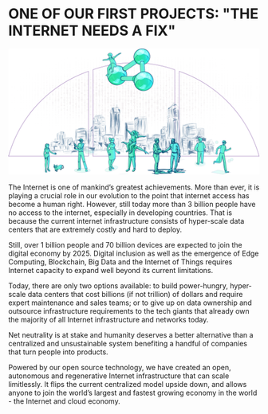 
# ONE OF OUR FIRST PROJECTS: "THE INTERNET NEEDS A FIX"

![image alt text](img/header.png)

The Internet is one of mankind’s greatest achievements. More than ever, it is playing a crucial role in our evolution to the point that internet access has become a human right. However, still today more than 3 billion people have no access to the internet, especially in developing countries. That is because the current internet infrastructure consists of hyper-scale data centers that are extremely costly and hard to deploy.

Still, over 1 billion people and 70 billion devices are expected to join the digital economy by 2025. Digital inclusion as well as the emergence of Edge Computing, Blockchain, Big Data and the Internet of Things requires Internet capacity to expand well beyond its current limitations.

Today, there are only two options available: to build power-hungry, hyper-scale data centers that cost billions (if not trillion) of dollars and require expert maintenance and sales teams; or to give up on data ownership and outsource infrastructure requirements to the tech giants that already own the majority of all Internet infrastructure and networks today.

Net neutrality is at stake and humanity deserves a better alternative than a centralized and unsustainable system benefiting a handful of companies that turn people into products.

Powered by our open source technology, we have created an open, autonomous and regenerative Internet infrastructure that can scale limitlessly. It flips the current centralized model upside down, and allows anyone to join the world’s largest and fastest growing economy in the world - the Internet and cloud economy.